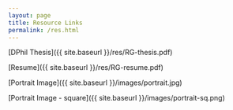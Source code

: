 ```yaml
---
layout: page
title: Resource Links
permalink: /res.html
---
```


[DPhil Thesis]({{ site.baseurl }}/res/RG-thesis.pdf)

[Resume]({{ site.baseurl }}/res/RG-resume.pdf)

[Portrait Image]({{ site.baseurl }}/images/portrait.jpg)

[Portrait Image - square]({{ site.baseurl }}/images/portrait-sq.png)
